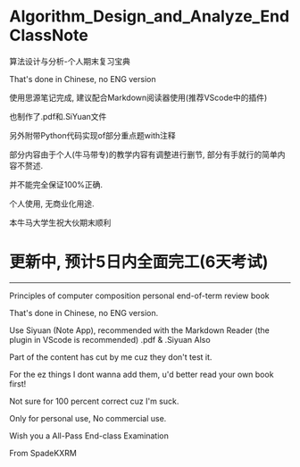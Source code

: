 # Algorithm_Design_and_Analyze_EndClassNote
算法设计与分析-个人期末复习宝典

That's done in Chinese, no ENG version

使用思源笔记完成, 建议配合Markdown阅读器使用(推荐VScode中的插件)

也制作了.pdf和.SiYuan文件

另外附带Python代码实现of部分重点题with注释

部分内容由于个人(牛马带专)的教学内容有调整进行删节, 部分有手就行的简单内容不赘述.

并不能完全保证100%正确.

个人使用, 无商业化用途.

本牛马大学生祝大伙期末顺利

# 更新中, 预计5日内全面完工(6天考试)

---

Principles of computer composition personal end-of-term review book

That's done in Chinese, no ENG version.

Use Siyuan (Note App), recommended with the Markdown Reader (the plugin in VScode is recommended)
.pdf & .Siyuan Also

Part of the content has cut by me cuz they don't test it.

For the ez things I dont wanna add them, u'd better read your own book first!

Not sure for 100 percent correct cuz I'm suck.

Only for personal use, No commercial use.

Wish you a All-Pass End-class Examination

From SpadeKXRM
